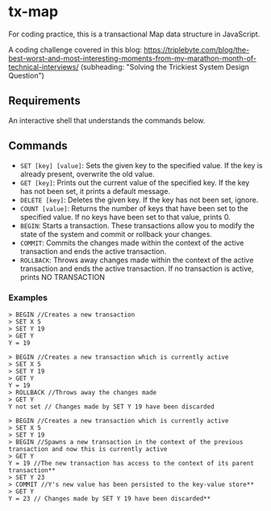 # tx-map

For coding practice, this is a transactional Map data structure in JavaScript.

A coding challenge covered in this blog:
https://triplebyte.com/blog/the-best-worst-and-most-interesting-moments-from-my-marathon-month-of-technical-interviews/ (subheading: "Solving the Trickiest System Design Question")

## Requirements

An interactive shell that understands the commands below.

## Commands

- `SET [key] [value]`: Sets the given key to the specified value. If the key is already present, overwrite the old value.
- `GET [key]`: Prints out the current value of the specified key. If the key has not been set, it prints a default message.
- `DELETE [key]`: Deletes the given key. If the key has not been set, ignore.
- `COUNT [value]`: Returns the number of keys that have been set to the specified value. If no keys have been set to that value, prints 0.
- `BEGIN`: Starts a transaction. These transactions allow you to modify the state of the system and commit or rollback your changes.
- `COMMIT`: Commits the changes made within the context of the active transaction and ends the active transaction.
- `ROLLBACK`: Throws away changes made within the context of the active transaction and ends the active transaction. If no transaction is active, prints NO TRANSACTION

### Examples

```
> BEGIN //Creates a new transaction
> SET X 5
> SET Y 19
> GET Y
Y = 19
```

```
> BEGIN //Creates a new transaction which is currently active
> SET X 5
> SET Y 19
> GET Y
Y = 19
> ROLLBACK //Throws away the changes made
> GET Y
Y not set // Changes made by SET Y 19 have been discarded
```

```
> BEGIN //Creates a new transaction which is currently active
> SET X 5
> SET Y 19
> BEGIN //Spawns a new transaction in the context of the previous transaction and now this is currently active
> GET Y
Y = 19 //The new transaction has access to the context of its parent transaction**
> SET Y 23
> COMMIT //Y's new value has been persisted to the key-value store**
> GET Y
Y = 23 // Changes made by SET Y 19 have been discarded**
```
